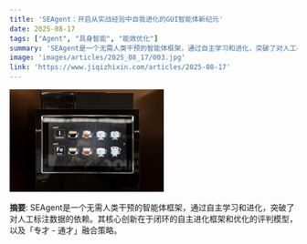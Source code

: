 ```yaml
---
title: 'SEAgent：开启从实战经验中自我进化的GUI智能体新纪元'
date: 2025-08-17
tags: ["Agent", "具身智能", "能效优化"]
summary: 'SEAgent是一个无需人类干预的智能体框架，通过自主学习和进化，突破了对人工标注数据的依赖。其核心创新在于闭环的自主进化框架和优化的评判模型，以及「专才 - 通才」融合策略。'
image: 'images/articles/2025_08_17/003.jpg'
link: 'https://www.jiqizhixin.com/articles/2025-08-17'
---
```

![SEAgent：开启从实战经验中自我进化的GUI智能体新纪元](images/articles/2025_08_17/003.jpg)

**摘要**: SEAgent是一个无需人类干预的智能体框架，通过自主学习和进化，突破了对人工标注数据的依赖。其核心创新在于闭环的自主进化框架和优化的评判模型，以及「专才 - 通才」融合策略。
